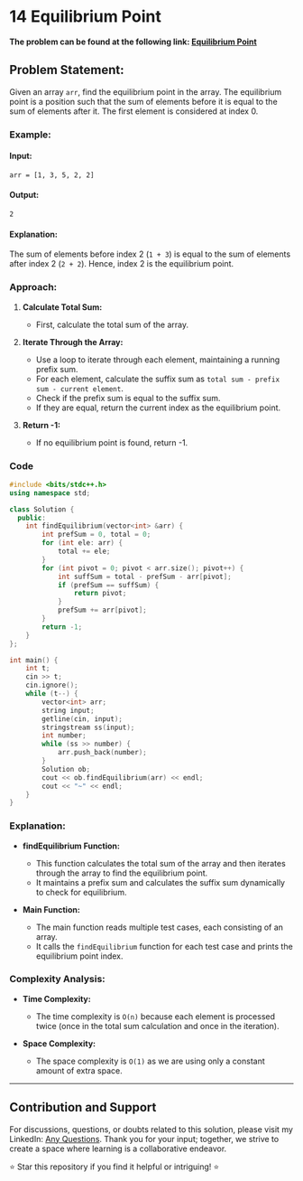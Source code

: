 # 14 Equilibrium Point

**The problem can be found at the following link: [Equilibrium Point](https://www.geeksforgeeks.org/problems/equilibrium-point-1587115620/1)**

## Problem Statement:

Given an array `arr`, find the equilibrium point in the array. The equilibrium point is a position such that the sum of elements before it is equal to the sum of elements after it. The first element is considered at index 0.

### Example:

#### Input:
```
arr = [1, 3, 5, 2, 2]
```

#### Output:
```
2
```

#### Explanation:
The sum of elements before index 2 (`1 + 3`) is equal to the sum of elements after index 2 (`2 + 2`). Hence, index 2 is the equilibrium point.

### Approach:

1. **Calculate Total Sum:**
   - First, calculate the total sum of the array.

2. **Iterate Through the Array:**
   - Use a loop to iterate through each element, maintaining a running prefix sum.
   - For each element, calculate the suffix sum as `total sum - prefix sum - current element`.
   - Check if the prefix sum is equal to the suffix sum.
   - If they are equal, return the current index as the equilibrium point.

3. **Return -1:**
   - If no equilibrium point is found, return -1.

### Code

```cpp
#include <bits/stdc++.h>
using namespace std;

class Solution {
  public:
    int findEquilibrium(vector<int> &arr) {
        int prefSum = 0, total = 0;
        for (int ele: arr) {
            total += ele;
        }
        for (int pivot = 0; pivot < arr.size(); pivot++) {
            int suffSum = total - prefSum - arr[pivot];
            if (prefSum == suffSum) {
                return pivot;
            }
            prefSum += arr[pivot];
        }
        return -1;
    }
};

int main() {
    int t;
    cin >> t;
    cin.ignore();
    while (t--) {
        vector<int> arr;
        string input;
        getline(cin, input);
        stringstream ss(input);
        int number;
        while (ss >> number) {
            arr.push_back(number);
        }
        Solution ob;
        cout << ob.findEquilibrium(arr) << endl;
        cout << "~" << endl;
    }
}
```

### Explanation:

- **findEquilibrium Function:**
  - This function calculates the total sum of the array and then iterates through the array to find the equilibrium point.
  - It maintains a prefix sum and calculates the suffix sum dynamically to check for equilibrium.

- **Main Function:**
  - The main function reads multiple test cases, each consisting of an array.
  - It calls the `findEquilibrium` function for each test case and prints the equilibrium point index.

### Complexity Analysis:

- **Time Complexity:**
  - The time complexity is `O(n)` because each element is processed twice (once in the total sum calculation and once in the iteration).

- **Space Complexity:**
  - The space complexity is `O(1)` as we are using only a constant amount of extra space.

---

## Contribution and Support

For discussions, questions, or doubts related to this solution, please visit my LinkedIn: [Any Questions](https://www.linkedin.com/in/aniket-yadav-2162ab239/). Thank you for your input; together, we strive to create a space where learning is a collaborative endeavor.

⭐ Star this repository if you find it helpful or intriguing! ⭐
